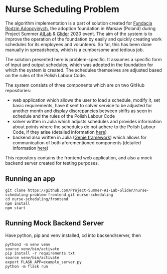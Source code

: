 # Nurse Scheduling Problem 

The algorithm implementation is a part of solution created for [Fundacja Rodzin Adopcyjnych](https://adopcja.org.pl), the adoption foundation in Warsaw (Poland) during Project Summer [AILab](http://www.ailab.agh.edu.pl) & [Glider](http://www.glider.agh.edu.pl) 2020 event. The aim of the system is to improve the operation of the foundation by easily and quickly creating work schedules for its employees and volunteers. So far, this has been done manually in spreadsheets, which is a cumbersome and tedious job.

The solution presented here is problem-specific. It assumes a specific form of input and output schedules, which was adopted in the foundation for which the system is created. The schedules themselves are adjusted based on the rules of the Polish Labour Code.

The system consists of three components which are on two GitHub repositories:

- web application which allows the user to load a schedule, modify it, set basic requirements, have it sent to solver service to be adjusted for another month and display discrepancies between shifts as seen in schedule and the rules of the Polish Labour Code
- solver written in Julia which adjusts schedules and provides information about points where the schedules do not adhere to the Polish Labour Code, if they arise (detailed information [here](https://github.com/Project-Summer-AI-Lab-Glider/nurse-scheduling-problem-solver))
- backend also written in Julia ([Genie framework](https://genieframework.com/)) which allows for communication of both aforementioned components (detailed information [here](https://github.com/Project-Summer-AI-Lab-Glider/nurse-scheduling-problem-solver))

This repository contains the frontend web application, and also a mock backend server created for testing purposes.

## Running an app

```
git clone https://github.com/Project-Summer-AI-Lab-Glider/nurse-scheduling-problem-frontend.git nurse-scheduling
cd nurse-scheduling/frontend
npm install
npm start
```
## Running Mock Backend Server
Have python, pip and venv installed, cd into backend/server, then

```
python3 -m venv venv
source venv/bin/activate
pip install -r requirements.txt
source venv/bin/activate
export FLASK_APP=example_server.py
python -m flask run
```
